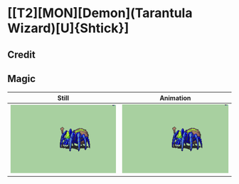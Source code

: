 # [\[T2\]\[MON\]\[Demon\]\(Tarantula Wizard\)\[U\]{Shtick}]

## Credit


	
## Magic

| Still | Animation |
| :---: | :-------: |
| ![Magic still](./Magic_000.png) | ![Magic animation](./Magic.gif) |
